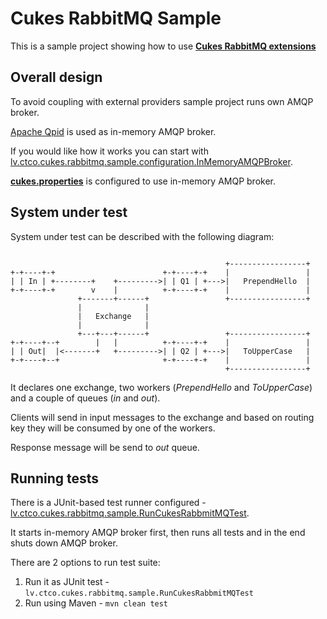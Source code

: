 # Cukes RabbitMQ Sample

This is a sample project showing how to use **[Cukes RabbitMQ extensions](../../cukes-rabbitmq)**

## Overall design

To avoid coupling with external providers sample project runs own AMQP broker. 

[Apache Qpid](https://qpid.apache.org/) is used as in-memory AMQP broker.

If you would like how it works you can start with [lv.ctco.cukes.rabbitmq.sample.configuration.InMemoryAMQPBroker](src/main/java/lv/ctco/cukes/rabbitmq/sample/configuration/InMemoryAMQPBroker.java).

**[cukes.properties](src/test/resources/cukes.properties)** is configured to use in-memory AMQP broker.

## System under test

System under test can be described with the following diagram:

```

                                                +-----------------+
+-+----+-+                        +-+----+-+    |                 |
| | In | +--------+    +--------->| | Q1 | +--->|   PrependHello  |
+-+----+-+        v    |          +-+----+-+    |                 |
               +-------+------+                 +-----------------+
               |              |
               |   Exchange   |
               |              |
               +---+---+------+                 +-----------------+
+-+----+--+        |   |          +-+----+-+    |                 |
| | Out|  |<-------+   +--------->| | Q2 | +--->|   ToUpperCase   |
+-+----+--+                       +-+----+-+    |                 |
                                                +-----------------+

```

It declares one exchange, two workers (*PrependHello* and *ToUpperCase*) and a couple of queues (*in* and *out*).

Clients will send in input messages to the exchange and based on routing key they will be consumed by one of the workers.

Response message will be send to *out* queue.

## Running tests

There is a JUnit-based test runner configured - [lv.ctco.cukes.rabbitmq.sample.RunCukesRabbmitMQTest](src/test/java/lv/ctco/cukes/rabbitmq/RunCukesRabbmitMQTest.java).

It starts in-memory AMQP broker first, then runs all tests and in the end shuts down AMQP broker.

There are 2 options to run test suite:

1. Run it as JUnit test - `lv.ctco.cukes.rabbitmq.sample.RunCukesRabbmitMQTest`
2. Run using Maven - `mvn clean test`

